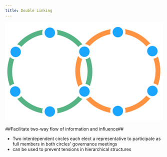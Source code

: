 ```yaml
---
title: Double Linking
---
```


![](img/structural-patterns/double-link.png)

##Facilitate two-way flow of information and influence##

* Two interdependent circles each elect a representative to participate as full members in both circles' governance meetings
* can be used to prevent tensions in hierarchical structures


